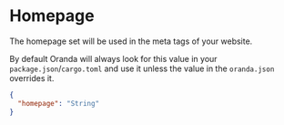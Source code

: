 # Homepage

The homepage set will be used in the meta tags of your website.

By default Oranda will always look for this value in your `package.json`/`cargo.toml` and use it unless the value in the `oranda.json` overrides it.

```json
{
  "homepage": "String"
}
```
